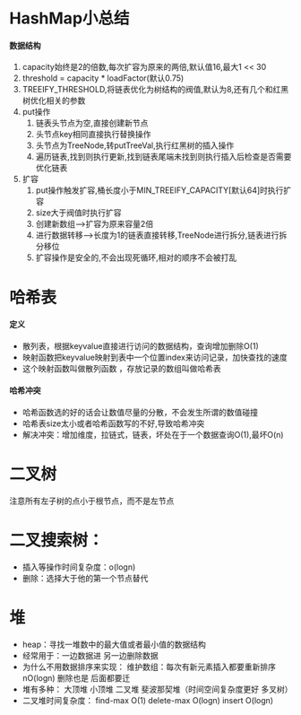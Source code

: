 # HashMap小总结

#### 数据结构

1. capacity始终是2的倍数,每次扩容为原来的两倍,默认值16,最大1 << 30
2. threshold = capacity * loadFactor(默认0.75)
3. TREEIFY_THRESHOLD,将链表优化为树结构的阀值,默认为8,还有几个和红黑树优化相关的参数
4. put操作
   1. 链表头节点为空,直接创建新节点
   2. 头节点key相同直接执行替换操作
   3. 头节点为TreeNode,转putTreeVal,执行红黑树的插入操作
   4. 遍历链表,找到则执行更新,找到链表尾端未找到则执行插入后检查是否需要优化链表
5. 扩容
   1. put操作触发扩容,桶长度小于MIN_TREEIFY_CAPACITY[默认64]时执行扩容
   2. size大于阀值时执行扩容
   3. 创建新数组-->扩容为原来容量2倍
   4. 进行数据转移-->长度为1的链表直接转移,TreeNode进行拆分,链表进行拆分移位
   5. 扩容操作是安全的,不会出现死循环,相对的顺序不会被打乱

# 哈希表

#### 定义

- 散列表，根据keyvalue直接进行访问的数据结构，查询增加删除O(1)
- 映射函数把keyvalue映射到表中一个位置index来访问记录，加快查找的速度
- 这个映射函数叫做散列函数 ，存放记录的数组叫做哈希表

#### 哈希冲突

- 哈希函数选的好的话会让数值尽量的分散，不会发生所谓的数值碰撞
- 哈希表size太小或者哈希函数写的不好,导致哈希冲突
- 解决冲突：增加维度，拉链式，链表，坏处在于一个数据查询O(1),最坏O(n)

# 二叉树

注意所有左子树的点小于根节点，而不是左节点

# 二叉搜索树：

- 插入等操作时间复杂度：o(logn)
- 删除：选择大于他的第一个节点替代

# 堆

- heap：寻找一堆数中的最大值或者最小值的数据结构
- 经常用于：一边数据进 另一边删除数据
- 为什么不用数据排序来实现： 维护数组：每次有新元素插入都要重新排序 nO(logn) 删除也是 后面都要迁
- 堆有多种： 大顶堆 小顶堆 二叉堆 斐波那契堆（时间空间复杂度更好 多叉树）
- 二叉堆时间复杂度： find-max O(1) delete-max O(logn) insert O(logn)